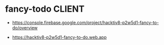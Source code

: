 # fancy-todo CLIENT

-   https://console.firebase.google.com/project/hacktiv8-p2w5d1-fancy-to-do/overview

-   https://hacktiv8-p2w5d1-fancy-to-do.web.app
